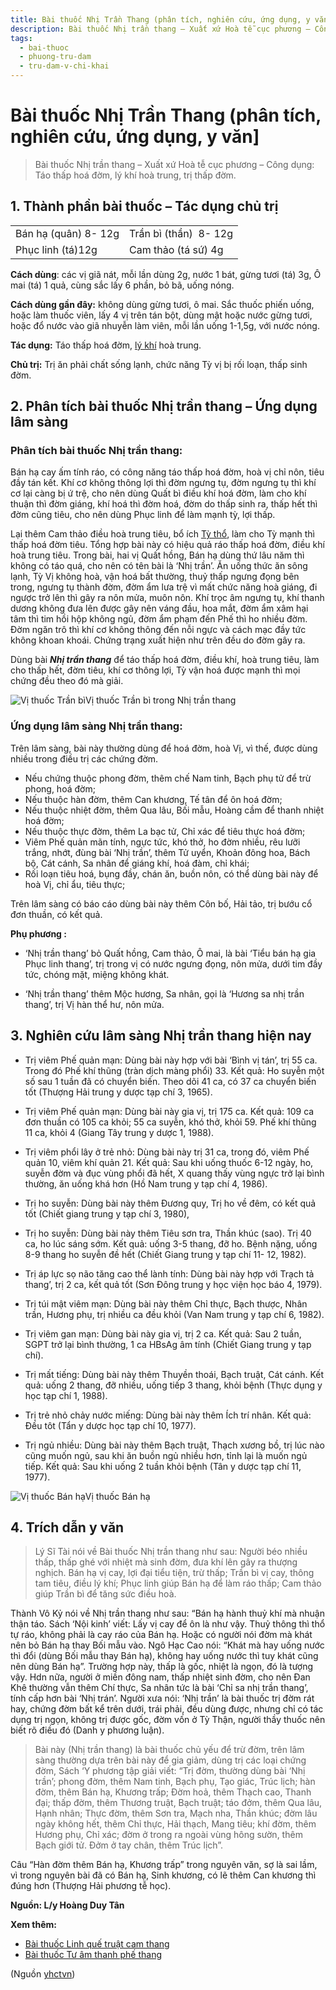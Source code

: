 ```yaml
---
title: Bài thuốc Nhị Trần Thang (phân tích, nghiên cứu, ứng dụng, y văn]
description: Bài thuốc Nhị trần thang – Xuất xứ Hoà tễ cục phương – Công dụng- Táo thấp hoá đờm, lý khí hoà trung, trị thấp đờm.
tags:
  - bai-thuoc
  - phuong-tru-dam
  - tru-dam-v-chi-khai
---
```


# Bài thuốc Nhị Trần Thang (phân tích, nghiên cứu, ứng dụng, y văn] 

> Bài thuốc Nhị trần thang – Xuất xứ Hoà tễ cục phương – Công dụng: Táo thấp hoá đờm, lý khí hoà trung, trị thấp đờm.

## 1. Thành phần bài thuốc – Tác dụng chủ trị

|  |  |
| --- | --- |
| Bán hạ (quân) 8- 12g | Trần bì (thần)  8- 12g |
| Phục linh (tá)12g | Cam thảo (tá sứ) 4g |

**Cách dùng**: các vị giã nát, mỗi lần dùng 2g, nước 1 bát, gừng tươi (tá) 3g, Ô mai (tá) 1 quả, cùng sắc lấy 6 phần, bỏ bã, uống nóng. 

**Cách dùng gần đây:** không dùng gừng tươi, ô mai. Sắc thuốc phiến uống, hoặc làm thuốc viên, lấy 4 vị trên tán bột, dùng mật hoặc nước gừng tươi, hoặc đổ nước vào giã nhuyễn làm viên, mỗi lần uống 1-1,5g, với nước nóng.

**Tác dụng:** Táo thấp hoá đờm, [lý khí](/yhctvn/category/phuong-ly-khi) hoà trung. 

**Chủ trị:** Trị ăn phải chất sống lạnh, chức năng Tỳ vị bị rối loạn, thấp sinh đờm.

## 2. Phân tích bài thuốc Nhị trần thang – Ứng dụng lâm sàng

### **Phân tích bài thuốc Nhị trần thang:**

Bán hạ cay ấm tính ráo, có công năng táo thấp hoá đờm, hoà vị chỉ nôn, tiêu đầy tán kết. Khí cơ không thông lợi thì đờm ngưng tụ, đờm ngưng tụ thì khí cơ lại càng bị ứ trệ, cho nên dùng Quất bì điều khí hoá đờm, làm cho khí thuận thì đờm giáng, khí hoá thì đờm hoá, đờm do thấp sinh ra, thấp hết thì đờm cũng tiêu, cho nên dùng Phục linh để làm mạnh tỳ, lợi thấp.

Lại thêm Cam thảo điều hoà trung tiêu, bổ ích [Tỳ thổ](https://suckhoedoisong.vn/bai-thuoc-tri-chung-ty-hu-169163062.htm), làm cho Tỳ mạnh thì thấp hoá đờm tiêu. Tổng hợp bài này có hiệu quả ráo thấp hoá đờm, điều khí hoà trung tiêu. Trong bài, hai vị Quất hồng, Bán hạ dùng thứ lâu năm thì không có táo quá, cho nên có tên bài là ‘Nhị trần’. Ăn uống thức ăn sông lạnh, Tỳ Vị không hoà, vận hoá bất thường, thuỷ thấp ngưng đọng bên trong, ngưng tụ thành đờm, đờm ẩm lưa trệ vì mất chức năng hoà giáng, đi ngược trở lên thì gây ra nôn mửa, muôn nôn. Khí trọc âm ngưng tụ, khí thanh dương không đưa lên được gây nên váng đầu, hoa mắt, đờm ẩm xâm hại tâm thì tim hồi hộp không ngủ, đờm ẩm phạm đến Phế thì ho nhiều đờm. Đờm ngăn trô thì khí cơ không thông đến nỗi ngực và cách mạc đầy tức không khoan khoái. Chứng trạng xuất hiện như trên đều do đờm gây ra.

Dùng bài ***Nhị trần thang*** để táo thấp hoá đờm, điều khí, hoà trung tiêu, làm cho thấp hết, đờm tiêu, khí cơ thông lợi, Tỳ vận hoá được mạnh thì mọi chứng đều theo đó mà giải.

![Vị thuốc Trần bì](/imgs/yhctvn/Vi-thuoc-Tran-bi.jpg)Vị thuốc Trần bì trong Nhị trần thang
### **Ứng dụng lâm sàng Nhị trần thang:**

Trên lâm sàng, bài này thường dùng để hoá đờm, hoà Vị, vì thế, được dùng nhiều trong điều trị các chứng đờm.

* Nếu chứng thuộc phong đờm, thêm chế Nam tinh, Bạch phụ tử để trừ phong, hoá đờm;
* Nếu thuộc hàn đờm, thêm Can khương, Tế tân để ôn hoá đờm;
* Nếu thuộc nhiệt đờm, thêm Qua lâu, Bối mẫu, Hoàng cầm để thanh nhiệt hoá đờm;
* Nếu thuộc thực đờm, thêm La bạc tử, Chỉ xác để tiêu thực hoá đờm;
* Viêm Phế quản mãn tính, ngực tức, khó thở, ho đờm nhiều, rêu lưỡi trắng, nhớt, đùng bài ‘Nhị trần’, thêm Tử uyển, Khoản đông hoa, Bách bộ, Cát cánh, Sa nhân để giáng khí, hoá đàm, chỉ khái;
* Rối loạn tiêu hoá, bụng đầy, chán ăn, buồn nôn, có thể dùng bài này để hoà Vị, chỉ ẩu, tiêu thực;

Trên lâm sàng có báo cáo dùng bài này thêm Côn bố, Hải tảo, trị bướu cổ đơn thuần, có kết quả.

**Phụ phương :** 

+ ‘Nhị trần thang’ bỏ Quất hồng, Cam thảo, Ô mai, là bài ‘Tiểu bán hạ gia Phục linh thang’, trị trong vị có nước ngưng đọng, nôn mửa, dưới tim đầy tức, chóng mặt, miệng không khát.

+ ‘Nhị trần thang’ thêm Mộc hương, Sa nhân, gọi là ‘Hương sa nhị trần thang’, trị Vị hàn thể hư, nôn mửa.

## 3. Nghiên cứu lâm sàng Nhị trần thang hiện nay

* Trị viêm Phế quản mạn: Dùng bài này hợp với bài ‘Bình vị tán’, trị 55 ca. Trong đó Phế khí thũng (tràn dịch màng phổi) 33. Kết quả: Ho suyễn một số sau 1 tuần đã có chuyển biến. Theo dõi 41 ca, có 37 ca chuyển biến tốt (Thượng Hải trung y dược tạp chí 3, 1965).
* Trị viêm Phế quản mạn: Dùng bài này gia vị, trị 175 ca. Kết quả: 109 ca đơn thuần có 105 ca khỏi; 55 ca suyễn, khó thở, khỏi 59. Phế khí thũng 11 ca, khỏi 4 (Giang Tây trung y dược 1, 1988).
* Trị viêm phổi lây ở trẻ nhỏ: Dùng bài này trị 31 ca, trong đó, viêm Phế quản 10, viêm khí quản 21. Kết quả: Sau khi uống thuốc 6-12 ngày, ho, suyễn đờm và đục vùng phổi đã hết, X quang thấy vùng ngực trở lại bình thường, ăn uống khá hơn (Hồ Nam trung y tạp chí 4, 1986).
* Trị ho suyễn: Dùng bài này thêm Đương quy, Trị ho về đêm, có kết quả tốt (Chiết giang trung y tạp chí 3, 1980),

* Trị ho suyễn: Dùng bài này thêm Tiêu sơn tra, Thần khúc (sao). Trị 40 ca, ho lúc sáng sớm. Kết quả: uống 3-5 thang, đỡ ho. Bệnh nặng, uống 8-9 thang ho suyễn đề hết (Chiết Giang trung y tạp chí 11- 12, 1982).
* Trị áp lực sọ não tăng cao thể lành tính: Dùng bài này hợp với Trạch tả thang’, trị 2 ca, kết quả tốt (Sơn Đông trung y học viện học báo 4, 1979).
* Trị túi mật viêm mạn: Dùng bài này thêm Chỉ thực, Bạch thược, Nhân trần, Hương phụ, trị nhiều ca đều khỏi (Van Nam trung y tạp chí 6, 1982).
* Trị viêm gan mạn: Dùng bài này gia vị, trị 2 ca. Kết quả: Sau 2 tuần, SGPT trở lại bình thường, 1 ca HBsAg âm tính (Chiết Giang trung y tạp chí).
* Trị mất tiếng: Dùng bài này thêm Thuyền thoái, Bạch truật, Cát cánh. Kết quả: uống 2 thang, đỡ nhiều, uống tiếp 3 thang, khỏi bệnh (Thực dụng y học tạp chí 1, 1988).
* Trị trẻ nhỏ chảy nước miếng: Dùng bài này thêm Ích trí nhân. Kết quả: Đều tôt (Tẩn y dược học tạp chí 10, 1977).
* Trị ngủ nhiều: Dùng bài này thêm Bạch truật, Thạch xương bồ, trị lúc nào cũng muốn ngủ, sau khi ăn buồn ngủ nhiều hơn, tỉnh lại là muốn ngủ tiếp. Kết quả: Sau khi uống 2 tuần khỏi bệnh (Tân y dược tạp chí 11, 1977).

![Vị thuốc Bán hạ](/imgs/yhctvn/vi-thuoc-ban-ha.jpg)Vị thuốc Bán hạ
## 4. Trích dẫn y văn

> Lý Sĩ Tài nói về Bài thuốc Nhị trần thang như sau: Người béo nhiều thấp, thấp ghé với nhiệt mà sinh đờm, đưa khí lên gây ra thượng nghịch. Bán hạ vị cay, lợi đại tiểu tiện, trừ thấp; Trần bì vị cay, thông tam tiêu, điều lý khí; Phục linh giúp Bán hạ để làm ráo thấp; Cam thảo giúp Trần bì để tăng sức điều hoà.

Thành Vô Kỷ nói về Nhị trần thang như sau: “Bán hạ hành thuỷ khí mà nhuận thận táo. Sách ‘Nội kinh’ viết: Lấy vị cay để ôn là như vậy. Thuỷ thông thì thổ tự ráo, không phải là cay ráo của Bán hạ. Hoặc có người nói đờm mà khát nên bỏ Bán hạ thay Bối mẫu vào. Ngô Hạc Cao nói: “Khát mà hay uống nước thì đổi (dùng Bối mẫu thay Bán hạ), không hay uống nước thì tuy khát cũng nên dùng Bán hạ”. Trường hợp này, thấp là gốc, nhiệt là ngọn, đó là tượng vậy. Hdn nữa, người ở miền đông nam, thấp nhiệt sinh đờm, cho nên Đan Khê thường vẫn thêm Chí thực, Sa nhân tức là bài ‘Chỉ sa nhị trần thang’, tính cấp hơn bài ‘Nhị trán’. Người xưa nói: ‘Nhị trần’ là bài thuốc trị đờm rát hay, chứng đờm bất kể trên dưới, trái phải, đều dùng được, nhưng chỉ có tác dụng trị ngọn, không trị được gốc, đờm vốn ở Tỳ Thận, người thầy thuốc nên biết rõ điều đó (Danh y phương luận).

> Bài này (Nhị trần thang) là bài thuốc chủ yếu để trừ đờm, trên lâm sàng thường dựa trên bài này để gia giảm, dùng trị các loại chứng đờm, Sách ‘Y phương tập giải viết: “Trị đờm, thường dùng bài ‘Nhị trần’; phong đờm, thêm Nam tinh, Bạch phụ, Tạo giác, Trúc lịch; hàn đờm, thêm Bán hạ, Khương trấp; Đờm hoả, thêm Thạch cao, Thanh đại; thấp đờm, thêm Thương truật, Bạch truật; táo đởm, thêm Qua lâu, Hạnh nhân; Thực đờm, thêm Sơn tra, Mạch nha, Thần khúc; đờm lâu ngày không hết, thêm Chỉ thực, Hải thạch, Mang tiêu; khí đờm, thêm Hương phụ, Chỉ xác; đờm ở trong ra ngoài vùng hông sườn, thêm Bạch giới tử. Đởm ở tay chân, thêm Trúc lịch”.

Câu “Hàn đờm thêm Bán hạ, Khương trấp” trong nguyên văn, sợ là sai lầm, vì trong nguyên bài đã có Bán hạ, Sinh khương, có lẽ thêm Can khương thì đúng hơn (Thượng Hải phương tễ học).        

**Nguồn: L/y Hoàng Duy Tân**

**Xem thêm:**

* [Bài thuốc Linh quế truật cam thang](/yhctvn/bai-thuoc-linh-que-truat-cam-thang)
* [Bài thuốc Tư âm thanh phế thang](/yhctvn/bai-thuoc-tu-am-thanh-phe-thang)

(Nguồn <a href="https://yhctvn.com/bai-thuoc-nhi-tran-thang/" target="_blank">yhctvn</a>)
